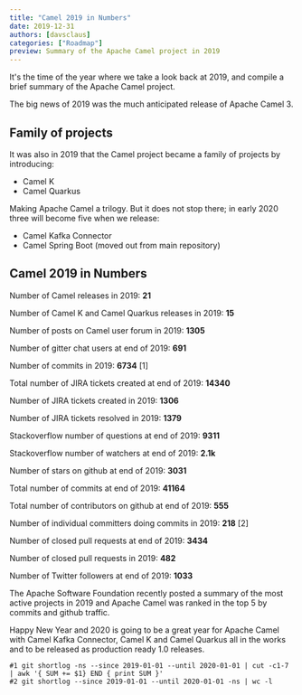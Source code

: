 ```yaml
---
title: "Camel 2019 in Numbers"
date: 2019-12-31
authors: [davsclaus]
categories: ["Roadmap"]
preview: Summary of the Apache Camel project in 2019
---
```


It's the time of the year where we take a look back at 2019, and compile a brief summary of the Apache Camel project.

The big news of 2019 was the much anticipated release of Apache Camel 3.

## Family of projects

It was also in 2019 that the Camel project became a family of projects by introducing:

- Camel K
- Camel Quarkus


Making Apache Camel a trilogy. But it does not stop there; in early 2020 three will become five when we release:

- Camel Kafka Connector
- Camel Spring Boot (moved out from main repository)

## Camel 2019 in Numbers

Number of Camel releases in 2019: **21**

Number of Camel K and Camel Quarkus releases in 2019: **15**

Number of posts on Camel user forum in 2019: **1305**

Number of gitter chat users at end of 2019: **691**

Number of commits in 2019: **6734** [1]

Total number of JIRA tickets created at end of 2019: **14340**

Number of JIRA tickets created in 2019: **1306**

Number of JIRA tickets resolved in 2019: **1379**

Stackoverflow number of questions at end of 2019: **9311**

Stackoverflow number of watchers at end of 2019: **2.1k**

Number of stars on github at end of 2019: **3031**

Total number of commits at end of 2019: **41164**

Total number of contributors on github at end of 2019: **555**

Number of individual committers doing commits in 2019: **218** [2]

Number of closed pull requests at end of 2019: **3434**

Number of closed pull requests in 2019: **482**

Number of Twitter followers at end of 2019: **1033**

The Apache Software Foundation recently posted a summary of the most active projects in 2019 and Apache Camel was ranked in the top 5 by commits and github traffic.

Happy New Year and 2020 is going to be a great year for Apache Camel with Camel Kafka Connector, Camel K and Camel Quarkus all in the works and to be released as production ready 1.0 releases.

```
#1 git shortlog -ns --since 2019-01-01 --until 2020-01-01 | cut -c1-7 | awk '{ SUM += $1} END { print SUM }'
#2 git shortlog --since 2019-01-01 --until 2020-01-01 -ns | wc -l
```

